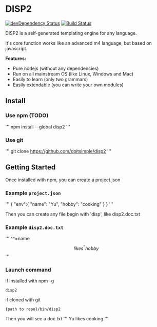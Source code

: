 # DISP2

[![devDependency Status](https://david-dm.org/doitsimple/disp2/dev-status.svg?theme=shields.io)](https://david-dm.org/doitsimple/disp2-cli#info=devDependencies)
[![Build Status](https://travis-ci.org/doitsimple/disp2.svg?branch=master)](https://travis-ci.org/doitsimple/disp2)

DISP2 is a self-generated templating engine for any language. 

It's core function works like an advanced m4 language, but based on javascript.

**Features:**

- Pure nodejs (without any dependencies)
- Run on all mainstream OS (like Linux, Windows and Mac)
- Easily to learn (only two grammars)
- Easily extendable (you can write your own modules)

## Install
### Use npm (TODO)
'''
npm install --global disp2
'''

### Use git
'''
git clone https://github.com/doitsimple/disp2
'''

## Getting Started

Once installed with npm, you can create a project.json

### Example `project.json`
'''
{
	"env":{
		"name": "Yu",
		"hobby": "cooking"
	}
}
'''

Then you can create any file begin with 'disp', like disp2.doc.txt
### Example `disp2.doc.txt`
'''
^^=name$$ likes ^^=hobby$$
'''

### Launch command
if installed with npm -g
```
disp2 
```
if cloned with git
```
{path to repo}/bin/disp2
```

Then you will see a doc.txt
'''
Yu likes cooking
'''

